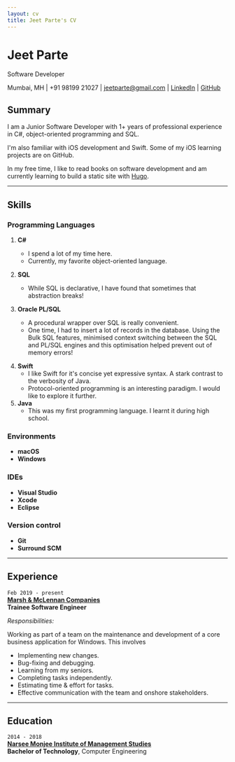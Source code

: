 ```yaml
---
layout: cv
title: Jeet Parte's CV
---
```

# Jeet Parte
Software Developer

Mumbai, MH | +91 98199 21027 | jeetparte@gmail.com | [LinkedIn](https://www.linkedin.com/in/jeetparte/) | [GitHub](https://github.com/jeetparte)


## Summary

I am a Junior Software Developer with 1+ years of professional experience in C#, object-oriented programming and SQL.  

I'm also familiar with iOS development and Swift. Some of my iOS learning projects are on GitHub.

In my free time, I like to read books on software development and am currently learning to build a static site with [Hugo][3].

***

## Skills

### Programming Languages

<!-- 1 -->
<!-- These are the languages I use everday at work: -->

1. **C#**
    * I spend a lot of my time here.
    * Currently, my favorite object-oriented language.

2. **SQL**
    * While SQL is declarative, I have found that sometimes that abstraction breaks!

3. **Oracle PL/SQL**
    * A procedural wrapper over SQL is really convenient.
    * One time, I had to insert a lot of records in the database. Using the Bulk SQL features, minimised context switching between the SQL and PL/SQL engines and this optimisation helped prevent out of memory errors!

<!-- 2
I've learn these in the past -->

4. **Swift**
    * I like Swift for it's concise yet expressive syntax. A stark contrast to the verbosity of Java.
    * Protocol-oriented programming is an interesting paradigm. I would like to explore it further.
5. **Java**
    <!-- * Why do I think Java is verbose? Maybe it was, when I was first introduced to it many years ago during high school. -->
    * This was my first programming language. I learnt it during high school.

### Environments

* **macOS**
* **Windows**

### IDEs

* **Visual Studio**
* **Xcode**
* **Eclipse**

### Version control

* **Git**
* **Surround SCM**

***

## Experience

<!-- 1 -->
`Feb 2019 - present`  
__[Marsh & McLennan Companies][1]__  
__Trainee Software Engineer__  

*Responsibilities:*

Working as part of a team on the maintenance and development of a core business application for Windows. This involves 
* Implementing new changes.
* Bug-fixing and debugging.
* Learning from my seniors.
* Completing tasks independently.
* Estimating time & effort for tasks.
* Effective communication with the team and onshore stakeholders.

***

## Education

<!-- 1 -->
`2014 - 2018`  
__[Narsee Monjee Institute of Management Studies][2]__  
__Bachelor of Technology__, Computer Engineering  

<!-- 2 -->
<!-- `2010 - 2014`  
__Jamnabai Narsee School, Mumbai__  
__High School, ICSE__   -->


[1]: http://www.mmc.com/
[2]: https://nmims.edu
[3]: http://gohugo.io
